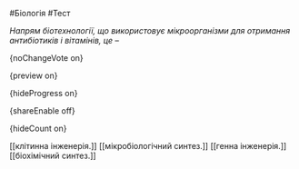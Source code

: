 #Біологія #Тест

*Напрям біотехнології, що використовує мікроорганізми для отримання антибіотиків і вітамінів, це –*

{noChangeVote on}

{preview on}

{hideProgress on}

{shareEnable off}

{hideCount on}

[[клітинна інженерія.]]
[[мікробіологічний синтез.]]
[[генна інженерія.]]
[[біохімічний синтез.]]
